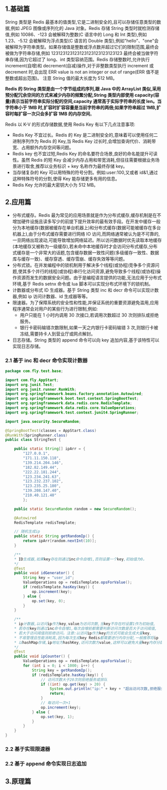 ## 1.基础篇

String 类型是 Redis 最基本的值类型,它是二进制安全的,且可以存储任意类型的数据,例如 JPEG 图像或序列化的 Java 对象。Redis 存储 String 类型时就检测存储值,例如 10086、-123 会被解释为整数(C 语言中的 Long 和 Int 类型),例如 1.23、-5.12 会被解释为浮点类型(C 语言的 Double 类型),例如"hello"、"one"会被解释为字符串类型。如果存储值是整数或浮点数并超过它们的限制范围,最终会被做为字符串存储,例如 123123123123123123123123123123 最终会被当做字符串存储,因为它超过了 long、int 类型容纳范围。Redis 存储整数时,允许执行 increment(自增)和 decrement(自减)操作,对于非整数类型执行 increment 或 decrement 时,会出现 ERR value is not an integer or out of range(ERR 值不是整数或超出范围)。 注意 String 值的最大长度为 512 MB。

**Redis 的 String 类型是由一个字节组成的序列,跟 Java 中的 ArrayList 类似,采用预分配冗余空间的方式来减少内存的频繁分配,String 类型内部使用 capacity(容量)表示当前字符串实际分配的空间,capacity 通常高于实际字符串的长度 len。当字符串小于 1MB 时,扩容时扩容容量是当前字符串的两倍;如果字符串超过 1MB,扩容时每扩容一次只会多扩容 1MB 的内存空间**。

Redis 以 K-V 的形式存储数据,使用 Redis Key 有以下几点注意事项:

- Redis Key 不宜过长。Redis 的 Key 是二进制安全的,意味着可以使用任何二进制序列作为 Redis 的 Key,当 Redis Key 过长时,会增加查询代价、消耗带宽、占用额外内存空间等问题。
- Redis key 也不宜过短,Redis Key 的命名要符合场景,良好的命名能提升可读性。虽然 Redis 的短 Key 会减少内存占用和带宽消耗,但往往需要根据业务场景进行取舍,推荐以业务标识 + key 名称作为最终存储 key。
- 当存储复杂的 Key 可以用特殊的符号分割。例如:user:100,又或者 id&1,通过这种特殊符号的分割,使得 Key 能存储更多有用的信息。
- Redis Key 允许的最大密钥大小为 512 MB。

## 2.应用篇

- 分布式缓存。Redis 最为常见的应用场景就是作为分布式缓存,缓存机制是在不增加硬件设施且读多写少的前提下提升效率的最有效手段。在开发中缓存一般分为本地缓存(数据被缓存在单台机器上)和分布式缓存(数据可能被缓存在多台机器上),由于分布式缓存需要进行网络 IO 访问,而网络通常被认为是不可靠的,一旦网络出现波动,可能导致增加网络延迟。所以访问数据时优先读取本地缓存(本地缓存又被称为一级缓存),若未命中本地缓存时才会访问分布式缓存,分布式缓存是一个非常大的话题,包含缓存数据一致性问题(多级缓存一致性、数据库与缓存一致)、缓存穿透、缓存雪崩、缓存失效等等问题。
- 分布式锁。在并发编程中的锁机制用于解决多个线程(或协程)竞争多个资源问题,使其多个并行的线程(或协程)串行化访问资源,避免导致多个线程(或协程)操作资源而发生的数据安全问题。由于是编程语言提供的功能,无法应用于分布式环境,基于 Redis setnx 命令或 lua 脚本可以实现分布式环境下的锁机制。
- 计数器或分布式 ID 生成器。基于 String 类型 inc 和 decr 命令可以实现计数器,例如 ip 访问计数器、id 生成器等等。
- 限速器。为了保障系统的安全性和性能,并保证系统的重要资源避免滥用,应用程序通常会对用户的某些行为进行限制,例如:
  - 用户只能在 1 小时内调用 30 次接口,若调用次数超过 30 次则排队或拒绝服务。
  - 银行卡密码输错次数限制,如果一天之内银行卡密码输错 3 次,则银行卡被冻结,需要持卡人到营业厅或网点解封。
- 日志存储。String 类型的 append 命令可以向 key 追加内容,基于该特性可以实现日志存储。

### 2.1 基于 inc 和 decr 命令实现计数器

```java
package com.fly.test.base;

import com.fly.AppStart;
import org.junit.Test;
import org.junit.runner.RunWith;
import org.springframework.beans.factory.annotation.Autowired;
import org.springframework.boot.test.context.SpringBootTest;
import org.springframework.data.redis.core.RedisTemplate;
import org.springframework.data.redis.core.ValueOperations;
import org.springframework.test.context.junit4.SpringRunner;

import java.security.SecureRandom;

@SpringBootTest(classes = AppStart.class)
@RunWith(SpringRunner.class)
public class StringTest {

    public static String[] ipArr = {
        "127.0.0.1",
        "171.11.150.118",
        "139.214.204.146",
        "182.82.149.44",
        "222.22.181.244",
        "123.234.241.63",
        "123.232.237.102",
        "123.235.25.180",
        "139.208.147.40",
        "210.40.121.40"
        };

    public static SecureRandom random = new SecureRandom();

    @Autowired
    RedisTemplate redisTemplate;

    // 随机生成ip
    public static String getRandomIp() {
        return ipArr[random.nextInt(10)];
    }

    /**
    * ID生成器,如果key存在则通过inc命令自增1,否则设置一个key,初始值为0。
    */
    @Test
    public void idGenerator() {
        String key = "user_id";
        ValueOperations op = redisTemplate.opsForValue();
        if (redisTemplate.hasKey(key)) {
            op.increment(key);
        } else {
            op.set(key, 0);
        }
    }

    /**
    * ip计数器,以访问ip作为key,value为访问次数,当key不存在时设置1作为初始值,
    * 若存在key则通过inc命令自增1,每次自增前都需要判断访问次数是否大于访问阈值,
    * 若大于访问阈值则拒绝访问。注意:以访问ip作为key的方式可能会生成大量key,
    * 不易管理且性能消耗高,因为每次生成key Redis都需要进行内存分配,一般推荐将ip
    * 以hashMap存储,ip地址为hashKey,访问次数为value,这样可以避免大量key内存分配。
    */
    @Test
    public void ipCounter() {
        ValueOperations op = redisTemplate.opsForValue();
        for (int i = 0; i < 1000; i++) {
            String key = getRandomIp();
            if (redisTemplate.hasKey(key)) {
                // 访问次数大于20次则拒绝服务或排队
                if ((int) op.get(key) > 20) {
                    System.out.println("ip:" + key + "超出访问次数,拒绝服务!");
                    return;
                }
                // 每访问一次+1
                op.increment(key);
            } else {
                op.set(key, 1);
            }
        }
    }
}

```

### 2.2 基于实现限速器

### 2.2 基于 append 命令实现日志追加

## 3.原理篇
